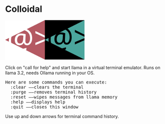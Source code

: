 <h1>Colloidal</h1>

<img src="https://github.com/seanpatrickmoran/colloidal/blob/main/terror/public/colloidal.svg" width="128"><img src="https://github.com/seanpatrickmoran/colloidal/blob/main/terror/public/cyclops.svg" width="128">

Click on "call for help" and start llama in a virtual terminal emulator. Runs on llama 3.2, needs Ollama running in your OS.

<pre>Here are some commands you can execute:
  :clear ––clears the terminal
  :purge ––removes terminal history
  :reset ––wipes messages from llama memory
  :help ––displays help 
  :quit ––closes this window</pre>

Use up and down arrows for terminal command history.
